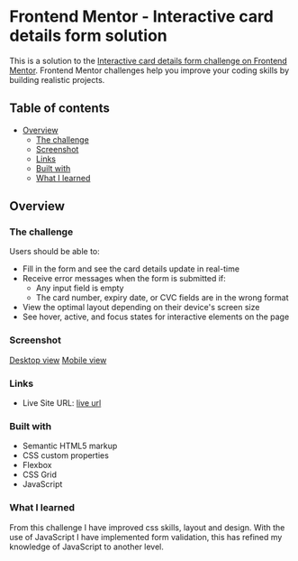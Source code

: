 # Frontend Mentor - Interactive card details form solution

This is a solution to the [Interactive card details form challenge on Frontend Mentor](https://www.frontendmentor.io/challenges/interactive-card-details-form-XpS8cKZDWw). Frontend Mentor challenges help you improve your coding skills by building realistic projects. 

## Table of contents

- [Overview](#overview)
  - [The challenge](#the-challenge)
  - [Screenshot](#screenshot)
  - [Links](#links)
  - [Built with](#built-with)
  - [What I learned](#what-i-learned)

## Overview

### The challenge

Users should be able to:

- Fill in the form and see the card details update in real-time
- Receive error messages when the form is submitted if:
  - Any input field is empty
  - The card number, expiry date, or CVC fields are in the wrong format
- View the optimal layout depending on their device's screen size
- See hover, active, and focus states for interactive elements on the page

### Screenshot
[Desktop view](./result%20images/Card%20desktop%20view.png)
[Mobile view](./result%20images/Card%20mobile%20view.png)

### Links
- Live Site URL: [live url](https://chelseachanu.github.io/Interactive-Card/)

### Built with

- Semantic HTML5 markup
- CSS custom properties
- Flexbox
- CSS Grid
- JavaScript

### What I learned

From this challenge I have improved css skills, layout and design. With the use of JavaScript I have implemented form validation, this has refined my knowledge of JavaScript to another level.